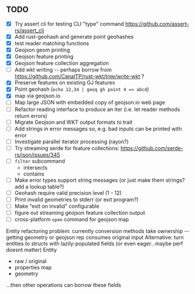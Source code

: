 ## TODO

* [X] Try assert cli for testing CLI "type" command https://github.com/assert-rs/assert_cli
* [X] Add rust-geohash and generate point geohashes
* [X] test reader matching functions
* [X] Geojson geom printing
* [X] Geojson feature printing
* [X] Geojson feature collection aggregation
* [ ] Add wkt writing -- perhaps borrow from https://github.com/CanalTP/rust-wkt/tree/write-wkt ?
* [X] Preserve features on existing GJ features
* [X] Point geohash (`echo 12,34 | geoq gh point 4 => abcd`)
* [x] map via geojson.io
* [ ] Map large JSON with embedded copy of geojson.io web page
* [ ] Refactor reading interface to produce an iter<results> (i.e. let reader methods return errors)
* [ ] Migrate Geojson and WKT output formats to trait
* [ ] Add strings in error messages so, e.g. bad inputs can be printed with error
* [ ] Investigate parallel iterator processing (rayon?)
* [ ] Try streaming serde for feature collections: https://github.com/serde-rs/json/issues/345
* [ ] `filter` subcommand
  * intersects
  * contains
* [ ] Make error types support string messages (or just make them strings? add a lookup table?)
* [ ] Geohash require valid precision level (1 - 12)
* [ ] Print invalid geometries to stderr (or exit program?)
* [ ] Make "exit on invalid" configurable
* [ ] figure out streaming geojson feature collection output
* [ ] cross-platform `open` command for geojson map

Entity refactoring
problem: currently conversion methods take ownership -- getting geometry or geojson rep consumes original input
Alternative: turn entities to structs with lazily-populated fields (or even eager...maybe perf doesnt matter)
Entity
- raw / original
- properties map
- geometry

...then other operations can borrow these fields
